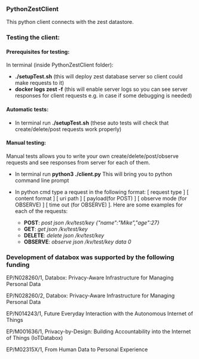 ### PythonZestClient

This python client connects with the zest datastore.

### Testing the client:
#### Prerequisites for testing:
In terminal (inside PythonZestClient folder):

* __./setupTest.sh__ (this will deploy zest database server so client could make requests to it)
* __docker logs zest -f__ (this will enable server logs so you can see server responses for client requests e.g. in case if some debugging is needed)

#### Automatic tests:

* In terminal run __./setupTest.sh__ (these auto tests will check that create/delete/post requests work properly)

#### Manual testing:

Manual tests allows you to write your own create/delete/post/observe requests and see responses from server for each of them.
* In terminal run __python3 ./client.py__ This will bring you to python command line prompt
* In python cmd type a request in the following format: [ request type ] [ content format ] [ uri path ] [ payload(for POST) ] [ observe mode (for OBSERVE) ] [ time out (for OBSERVE) ]. Here are some examples for each of the requests:

  * __POST__: _post json /kv/test/key {"name":"Mike","age":27}_
  * __GET__: _get json /kv/test/key_
  * __DELETE__: _delete json /kv/test/key_
  * __OBSERVE__: _observe json /kv/test/key data 0_
  
### Development of databox was supported by the following funding
EP/N028260/1, Databox: Privacy-Aware Infrastructure for Managing Personal Data

EP/N028260/2, Databox: Privacy-Aware Infrastructure for Managing Personal Data

EP/N014243/1, Future Everyday Interaction with the Autonomous Internet of Things

EP/M001636/1, Privacy-by-Design: Building Accountability into the Internet of Things (IoTDatabox)

EP/M02315X/1, From Human Data to Personal Experience

